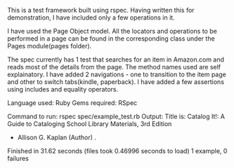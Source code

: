 This is a test framework built using rspec. Having written this for demonstration, I have included only a few operations in it.

I have used the Page Object model. All the locators and operations to be performed in a page can be found in the corresponding class under the Pages module(pages folder).

The spec currently has 1 test that searches for an item in Amazon.com and reads most of the details from the page. The method names used are self explainatory. I have added 2 navigations - one to transition to the item page and other to switch tabs(kindle, paperback). I have added a few assertions using includes and equality operators.

Language used: Ruby
Gems required: RSpec

Command to run: rspec spec/example_test.rb 
Output:
Title is: Catalog It!: A Guide to Cataloging School Library Materials, 3rd Edition
- Allison G. Kaplan (Author)
.

Finished in 31.62 seconds (files took 0.46996 seconds to load)
1 example, 0 failures
